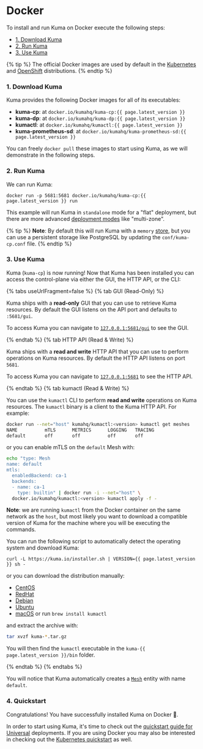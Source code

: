 ---
---
# Docker

To install and run Kuma on Docker execute the following steps:

* [1. Download Kuma](#_1-download-kuma)
* [2. Run Kuma](#_2-run-kuma)
* [3. Use Kuma](#_3-use-kuma)

{% tip %}
The official Docker images are used by default in the [Kubernetes](../installation/kubernetes/) and [OpenShift](../installation/openshift/) distributions.
{% endtip %}

### 1. Download Kuma

Kuma provides the following Docker images for all of its executables:

* **kuma-cp**: at `docker.io/kumahq/kuma-cp:{{ page.latest_version }}`
* **kuma-dp**: at `docker.io/kumahq/kuma-dp:{{ page.latest_version }}`
* **kumactl**: at `docker.io/kumahq/kumactl:{{ page.latest_version }}`
* **kuma-prometheus-sd**: at `docker.io/kumahq/kuma-prometheus-sd:{{ page.latest_version }}`

You can freely `docker pull` these images to start using Kuma, as we will demonstrate in the following steps.

### 2. Run Kuma

We can run Kuma:

`docker run -p 5681:5681 docker.io/kumahq/kuma-cp:{{ page.latest_version }} run`

This example will run Kuma in `standalone` mode for a "flat" deployment, but there are more advanced [deployment modes](../introduction/deployments) like "multi-zone".

{% tip %}
**Note**: By default this will run Kuma with a `memory` [store](../../documentation/configuration#store), but you can use a persistent storage like PostgreSQL by updating the `conf/kuma-cp.conf` file.
{% endtip %}

### 3. Use Kuma

Kuma (`kuma-cp`) is now running! Now that Kuma has been installed you can access the control-plane via either the GUI, the HTTP API, or the CLI:

{% tabs useUrlFragment=false %}
{% tab GUI (Read-Only) %}

Kuma ships with a **read-only** GUI that you can use to retrieve Kuma resources. By default the GUI listens on the API port and defaults to `:5681/gui`. 

To access Kuma you can navigate to [`127.0.0.1:5681/gui`](http://127.0.0.1:5681/gui) to see the GUI.

{% endtab %}
{% tab HTTP API (Read & Write) %}

Kuma ships with a **read and write** HTTP API that you can use to perform operations on Kuma resources. By default the HTTP API listens on port `5681`.

To access Kuma you can navigate to [`127.0.0.1:5681`](http://127.0.0.1:5681) to see the HTTP API.

{% endtab %}
{% tab kumactl (Read & Write) %}

You can use the `kumactl` CLI to perform **read and write** operations on Kuma resources. The `kumactl` binary is a client to the Kuma HTTP API. For example:

```sh
docker run --net="host" kumahq/kumactl:<version> kumactl get meshes
NAME          mTLS      METRICS      LOGGING   TRACING
default       off       off          off       off
```

or you can enable mTLS on the `default` Mesh with:

```sh
echo "type: Mesh
name: default
mtls:
  enabledBackend: ca-1
  backends:
  - name: ca-1
    type: builtin" | docker run -i --net="host" \
  docker.io/kumahq/kumactl:<version> kumactl apply -f -
```

**Note**: we are running `kumactl` from the Docker container on the same network as the `host`, but most likely you want to download a compatible version of Kuma for the machine where you will be executing the commands.

You can run the following script to automatically detect the operating system and download Kuma:

<div class="language-sh">
<pre><code>curl -L https://kuma.io/installer.sh | VERSION={{ page.latest_version }} sh -</code></pre>
</div>

or you can download the distribution manually:

* <a href="https://download.konghq.com/mesh-alpine/kuma-{{ page.latest_version }}-centos-amd64.tar.gz">CentOS</a>
* <a href="https://download.konghq.com/mesh-alpine/kuma-{{ page.latest_version }}-rhel-amd64.tar.gz">RedHat</a>
* <a href="https://download.konghq.com/mesh-alpine/kuma-{{ page.latest_version }}-debian-amd64.tar.gz">Debian</a>
* <a href="https://download.konghq.com/mesh-alpine/kuma-{{ page.latest_version }}-ubuntu-amd64.tar.gz">Ubuntu</a>
* <a href="https://download.konghq.com/mesh-alpine/kuma-{{ page.latest_version }}-darwin-amd64.tar.gz">macOS</a> or run `brew install kumactl`

and extract the archive with:

```sh
tar xvzf kuma-*.tar.gz
```

You will then find the `kumactl` executable in the `kuma-{{ page.latest_version }}/bin` folder.

{% endtab %}
{% endtabs %}

You will notice that Kuma automatically creates a [`Mesh`](../../policies/mesh) entity with name `default`.

### 4. Quickstart

Congratulations! You have successfully installed Kuma on Docker 🚀. 

In order to start using Kuma, it's time to check out the [quickstart guide for Universal](../quickstart/universal/) deployments. If you are using Docker you may also be interested in checking out the [Kubernetes quickstart](../quickstart/kubernetes/) as well.
